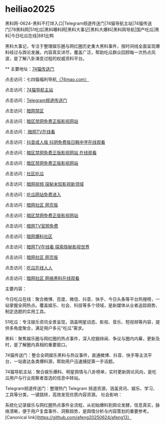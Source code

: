 # heiliao2025
黑料网-0624-黑料不打烊入口|Telegram频道传送门|74猫导航主站|74猫传送门|78黑料网|51吃瓜|黑料曝料网|黑料大事记|黑料大爆料|黑料网导航|国产吃瓜|黑料|今日吃瓜在线|881比鸭

黑料大事记，专注于整理娱乐圈与网红圈历史重大黑料事件，按时间线全面呈现爆料经过与舆论发展。内容真实详尽，覆盖广泛，帮助吃瓜群众回顾每一次热点风波，是了解八卦演变过程的权威资料平台。

** 主要地址：<a href="https://74mao.com/">74猫传送门</a>

点击访问：七四猫福利导航<a href="https://74mao.com/">（74mao.com）</a>

点击访问：<a href="https://74mao.com/">74猫导航主站</a>

点击访问：<a href="https://74mao.com/">Telegram频道传送门</a>

点击访问：<a href="https://aw4-12.pages.dev/">暗网禁区</a>

点击访问：<a href="https://aw5-12.pages.dev/">暗区禁网免费正版影视网站</a>

点击访问：<a href="https://aw9-16.pages.dev/"> 暗网TV在线看</a>

点击访问：<a href="https://dy6-03.pages.dev/">抖音成人版 抖阴免费版日韩中字在线观看</a>

点击访问：<a href="https://aw5-17.pages.dev/">暗区禁网免费正版影视网站 在线观看</a>

点击访问：<a href="https://aw5-03.pages.dev/">暗区禁网免费正版影视网站</a>

点击访问：<a href="https://cg8-45.pages.dev/">社区吃瓜</a>

点击访问：<a href="https://aw8-18.pages.dev/">暗网视频 探秘未知影视新领域</a>

点击访问：<a href="https://cg1-46.pages.dev/">吃瓜网站免费进入</a>

点击访问：<a href="https://aw2-02.pages.dev/">暗网社区 网页版 </a>

点击访问：<a href="https://aw5-11.pages.dev/">暗区禁网免费正版影视网站</a>

点击访问：<a  href="https://aw7-11.pages.dev/">暗网TV官网免费</a>

点击访问：<a  href="https://aw3-19.pages.dev/">暗网爆料社区 </a>

点击访问：<a href="https://aw9-12.pages.dev/">暗网TV在线看 探索隐秘影视世界 </a>

点击访问：<a href="https://aw2-12.pages.dev/">暗网社区 网页版</a>

点击访问：<a href="https://cg10-02.pages.dev/">吃瓜在线人人</a>

点击访问：<a href="https://aw1-12.pages.dev/">暗网社区 网络黑料在线观看</a>

主要内容：

今日吃瓜在线：聚合微博、百度、微信、抖音、快手、今日头条等平台热搜榜，一站掌握全网热点。覆盖娱乐、社会、科技等多个领域，是新媒体从业者追踪趋势、制定选题的实用工具。

51吃瓜：专注娱乐资讯全景呈现，涵盖明星动态、影视、音乐、短视频等内容，提供多角度聚合，满足用户多元“吃瓜”需求。

黑料：聚焦娱乐圈与网红圈的热点事件，深入挖掘绯闻、争议与圈内内幕，更新及时，是了解圈内真相的重要窗口。

74猫传送门：整合全网娱乐黑料与热议事件，直通微博、抖音、快手等主流平台，一站直达各类爆料源，帮助用户迅速捕捉第一手话题。

74猫导航主站：聚合娱乐爆料、明星舆情与八卦榜单，实时更新舆论风向，是吃瓜用户与行业观察者首选的信息中转站。

Telegram频道传送门：整理热门 Telegram 频道资源，涵盖资讯、娱乐、学习、工具等分类，一键跳转，高效发现优质内容资源。
社会影响：

系统化记录娱乐与网红圈热点事件全流程，从初始爆料到舆论发酵，信息真实，脉络清晰，便于用户复盘事件、洞察趋势，是舆情分析与内容策划的重要参考。
[Canonical link](https://github.com/afeng20250624/afeng13）
